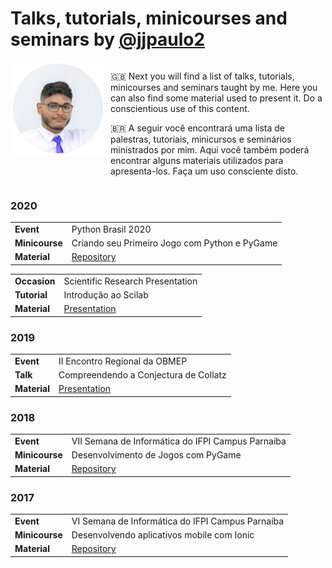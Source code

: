 # Talks, tutorials, minicourses and seminars by [@jjpaulo2](https://www.github.com/jjpaulo2)

<div style='display: flex;'>
<img src='./me.png' style='display: block; width: 150px; height: 150px; margin: 0 10px 10px 0'>

<div>
<p>🇬🇧 Next you will find a list of talks, tutorials, minicourses and seminars taught by me. Here you can also find some material used to present it. Do a conscientious use of this content.</p>

<p>🇧🇷 A seguir você encontrará uma lista de palestras, tutoriais, minicursos e seminários ministrados por mim. Aqui você também poderá encontrar alguns materiais utilizados para apresenta-los. Faça um uso consciente disto.</p>
</div>
</div>


### 2020

<table>
    <tr>
        <td><strong>Event</strong></td>
        <td>Python Brasil 2020</td>
    </tr>
    <tr>
        <td><strong>Minicourse</strong></td>
        <td>Criando seu Primeiro Jogo com Python e PyGame</td>
    </tr>
    <tr>
        <td><strong>Material</strong></td>
        <td><a target="_blank" href="https://github.com/jjpaulo2/tutorial-pygame-python-brasil-2020">Repository</a></td>
    </tr>
</table>

<table>
    <tr>
        <td><strong>Occasion</strong></td>
        <td>Scientific Research Presentation</td>
    </tr>
    <tr>
        <td><strong>Tutorial</strong></td>
        <td>Introdução ao Scilab</td>
    </tr>
    <tr>
        <td><strong>Material</strong></td>
        <td><a target="_blank" href="./presentations/2020-introducao-ao-scilab.pdf">Presentation</a></td>
    </tr>
</table>


### 2019

<table>
    <tr>
        <td><strong>Event</strong></td>
        <td>II Encontro Regional da OBMEP</td>
    </tr>
    <tr>
        <td><strong>Talk</strong></td>
        <td>Compreendendo a Conjectura de Collatz</td>
    </tr>
    <tr>
        <td><strong>Material</strong></td>
        <td><a target="_blank" href="./presentations/2019-compreendendo-a-conjectura-de-collatz.pdf">Presentation</a></td>
    </tr>
</table>


### 2018

<table>
    <tr>
        <td><strong>Event</strong></td>
        <td>VII Semana de Informática do IFPI Campus Parnaíba</td>
    </tr>
    <tr>
        <td><strong>Minicourse</strong></td>
        <td>Desenvolvimento de Jogos com PyGame</td>
    </tr>
    <tr>
        <td><strong>Material</strong></td>
        <td><a target="_blank" href="https://github.com/jjpaulo2/minicurso-pygame-vii-seifpi">Repository</a></td>
    </tr>
</table>


### 2017

<table>
    <tr>
        <td><strong>Event</strong></td>
        <td>VI Semana de Informática do IFPI Campus Parnaíba</td>
    </tr>
    <tr>
        <td><strong>Minicourse</strong></td>
        <td>Desenvolvendo aplicativos mobile com Ionic</td>
    </tr>
    <tr>
        <td><strong>Material</strong></td>
        <td><a target="_blank" href="https://github.com/jjpaulo2/minicurso-ionic-vi-seifpi">Repository</a></td>
    </tr>
</table>
